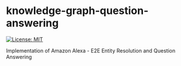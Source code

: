 # knowledge-graph-question-answering
[![License: MIT](https://img.shields.io/badge/License-MIT-yellow.svg)](https://github.com/edwinthomas444/knowledge-graph-question-answering/blob/main/LICENSE)


Implementation of Amazon Alexa  - E2E Entity Resolution and Question Answering
